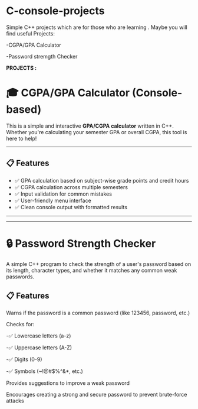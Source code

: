 # C-console-projects
Simple C++ projects which are for those who are learning . Maybe you will find useful Projects:

-CGPA/GPA Calculator

-Password stremgth Checker


**PROJECTS :**

# 🎓 CGPA/GPA Calculator (Console-based)

This is a simple and interactive **GPA/CGPA calculator** written in C++. Whether you're calculating your semester GPA or overall CGPA, this tool is here to help!

---

## 📋 Features

- ✅ GPA calculation based on subject-wise grade points and credit hours  
- ✅ CGPA calculation across multiple semesters  
- ✅ Input validation for common mistakes  
- ✅ User-friendly menu interface  
- ✅ Clean console output with formatted results

---
---
# 🔒 Password Strength Checker
A simple C++ program to check the strength of a user's password based on its length, character types, and whether it matches any common weak passwords.
## 📋 Features
Warns if the password is a common password (like 123456, password, etc.)

Checks for:

-✅ Lowercase letters (a-z)

-✅ Uppercase letters (A-Z)

-✅ Digits (0-9)

-✅ Symbols (~!@#$%^&*, etc.)

Provides suggestions to improve a weak password

Encourages creating a strong and secure password to prevent brute-force attacks

